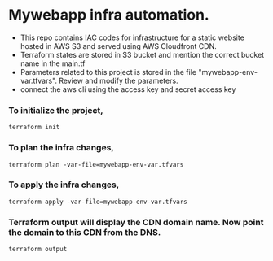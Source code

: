 # Mywebapp infra automation.

* This repo contains IAC codes for infrastructure for a static website hosted in AWS S3 and served using AWS Cloudfront CDN.
* Terraform states are stored in S3 bucket and mention the correct bucket name in the main.tf
* Parameters related to this project is stored in the file "mywebapp-env-var.tfvars". Review and modify the parameters.
* connect the aws cli using the access key and secret access key

### To initialize the project,

```
terraform init
```

### To plan the infra changes,

```
terraform plan -var-file=mywebapp-env-var.tfvars
```

### To apply the infra changes,

```
terraform apply -var-file=mywebapp-env-var.tfvars
```

### Terraform output will display the CDN domain name. Now point the domain to this CDN from the DNS.

```
terraform output
```
